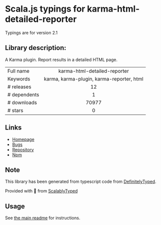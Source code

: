 
# Scala.js typings for karma-html-detailed-reporter

Typings are for version 2.1

## Library description:
A Karma plugin. Report results in a detailed HTML page.

|                    |                 |
| ------------------ | :-------------: |
| Full name          | karma-html-detailed-reporter |
| Keywords           | karma, karma-plugin, karma-reporter, html |
| # releases         | 12 |
| # dependents       | 1 |
| # downloads        | 70977 |
| # stars            | 0 |

## Links
- [Homepage](https://github.com/a11smiles/karma-html-detailed-reporter)
- [Bugs](https://github.com/a11smiles/karma-html-detailed-reporter/issues)
- [Repository](https://github.com/a11smiles/karma-html-detailed-reporter)
- [Npm](https://www.npmjs.com/package/karma-html-detailed-reporter)
    


## Note
This library has been generated from typescript code from [DefinitelyTyped](https://definitelytyped.org).

Provided with :purple_heart: from [ScalablyTyped](https://github.com/oyvindberg/ScalablyTyped)

## Usage
See [the main readme](../../readme.md) for instructions.


